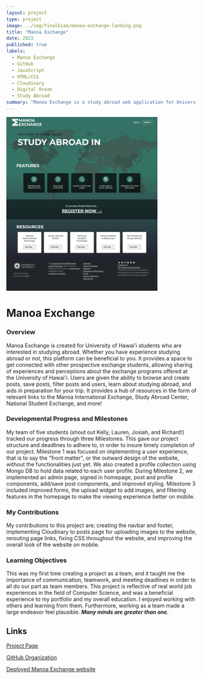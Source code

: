 ```yaml
---
layout: project
type: project
image: ../img/finalExam/manoa-exchange-landing.png
title: "Manoa Exchange"
date: 2023
published: true
labels:
  - Manoa Exchange
  - GitHub
  - JavaScript
  - HTML/CSS
  - Cloudinary
  - Digital Ocean
  - Study Abroad
summary: "Manoa Exchange is a study abroad web application for University of Hawai'i students."
---
```

<img width="400px" src="../img/finalExam/manoa-exchange-landing.png">

# Manoa Exchange
### Overview 

Manoa Exchange is created for University of Hawai'i students who are interested in studying abroad. Whether you have experience studying abroad or not, this platform can be beneficial to you. It provides a space to get connected with other prospective exchange students, allowing sharing of experiences and perceptions about the exchange programs offered at the University of Hawai'i. Users are given the ability to browse and create posts, save posts, filter posts and users, learn about studying abroad, and aids in preparation for your trip. It provides a hub of resources in the form of relevant links to the Manoa International Exchange, Study Abroad Center, National Student Exchange, and more!

### Developmental Progress and Milestones
My team of five students (shout out Kelly, Lauren, Josiah, and Richard!) tracked our progress through three Milestones. This gave our project structure and deadlines to adhere to, in order to insure timely completion of our project. Milestone 1 was focused on implementing a user experience, that is to say the "front matter", or the outward design of the website, without the functionalities just yet. We also created a profile collection using Mongo DB to hold data related to each user profile. During Milestone 2, we implemented an admin page, signed in homepage, post and profile components, add/save post components, and improved styling. Milestone 3 included improved forms, the upload widget to add images, and filtering features in the homepage to make the viewing experience better on mobile. 

### My Contributions 
My contributions to this project are; creating the navbar and footer, implementing Cloudinary to posts page for uploading images to the website, rerouting page links, fixing CSS throughout the website, and improving the overall look of the website on mobile. 

### Learning Objectives
This was my first time creating a project as a team, and it taught me the importance of communication, teamwork, and meeting deadlines in order to all do our part as team members. This project is reflective of real world job experiences in the field of Computer Science, and was a beneficial experience to my portfolio and my overall education. I enjoyed working with others and learning from them. Furthermore, working as a team made a large endeavor feel plausible. ***Many minds are greater than one.***

## Links
[Project Page](https://manoa-exchange.github.io/#deployment)

[GitHub Organization](https://github.com/manoa-exchange)


[Deployed Manoa Exchange website](https://manoaexchange.com/)